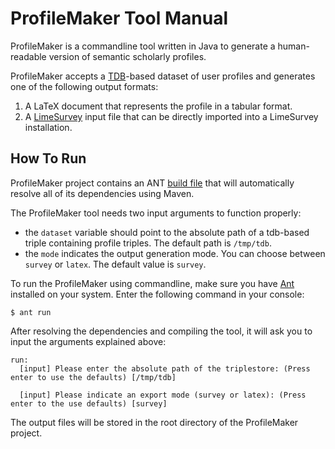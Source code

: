# ProfileMaker Tool Manual
ProfileMaker is a commandline tool written in Java to generate a human-readable version of semantic scholarly profiles.

ProfileMaker accepts a [TDB](https://jena.apache.org/documentation/tdb/)-based dataset of user profiles and generates one of the following output formats:

1. A LaTeX document that represents the profile in a tabular format.
2. A [LimeSurvey](https://www.limesurvey.org) input file that can be directly imported into a LimeSurvey installation.

## How To Run
ProfileMaker project contains an ANT [build file](../ProfileMaker/build.xml) that will automatically resolve all of its dependencies using Maven.

The ProfileMaker tool needs two input arguments to function properly:
* the `dataset` variable should point to the absolute path of a tdb-based triple containing profile triples. The default path is `/tmp/tdb`.
* the `mode` indicates the output generation mode. You can choose between `survey` or `latex`. The default value is `survey`.

To run the ProfileMaker using commandline, make sure you have [Ant](http://ant.apache.org) installed on your system. Enter the following command in your console:

```
$ ant run
```

After resolving the dependencies and compiling the tool, it will ask you to input the arguments explained above:

```
run:
  [input] Please enter the absolute path of the triplestore: (Press enter to use the defaults) [/tmp/tdb]
    
  [input] Please indicate an export mode (survey or latex): (Press enter to the use defaults) [survey]
```

The output files will be stored in the root directory of the ProfileMaker project.
